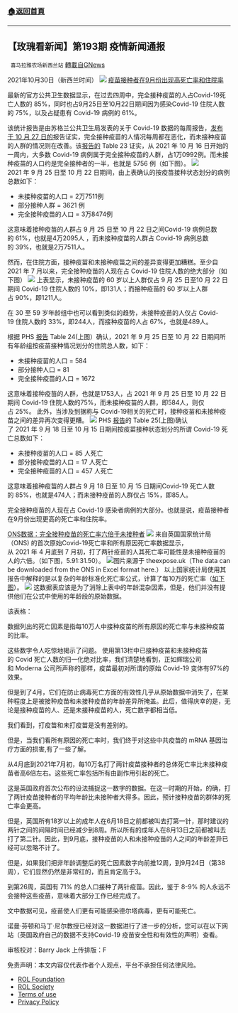 ###  [:house:返回首頁](https://github.com/ourhimalayas/txt)
---


## 【玫瑰看新闻】第193期 疫情新闻通报
` 喜马拉雅农场新西兰站` [轉載自GNews](https://gnews.org/zh-hans/1630348/)

2021年10月30日（新西兰时间）
![](https://assets.gnews.org/wp-content/uploads/2021/10/PHOTO-2021-10-30-19-48-58.jpg)
[疫苗接种者在9月份出现高死亡率和住院率](https://theexpose.uk/2021/10/28/85-percent-of-covid-19-deaths-among-the-fully-vaccinated/)

最新的官方公共卫生数据显示，在过去四周中，完全接种疫苗的人占Covid-19死亡人数的 85%，同时也占9月25日至10月22日期间因为感染Covid-19 住院人数的 75%，以及占疑患有 Covid-19 病例的 61%。

该统计报告是由苏格兰公共卫生局发表的关于 Covid-19 数据的每周报告，[发布于 10 月 27 日的](https://publichealthscotland.scot/media/9908/21-10-27-covid19-publication_report.pdf)报告证实，完全接种疫苗的人情况每周都在恶化，而未接种疫苗的人群的情况则在改善。该[报告的](https://publichealthscotland.scot/media/9908/21-10-27-covid19-publication_report.pdf) Table 23 证实，从 2021 年 10 月 16 日开始的一周内，大多数 Covid-19 病例属于完全接种疫苗的人群，占1万0992例。而未接种疫苗的人口约是完全接种者的一半，也就是 5756 例（如下图）。
![](https://assets.gnews.org/wp-content/uploads/2021/10/图片-1-17.jpg)
2021 年 9 月 25 日至 10 月 22 日期间，由上表确认的按疫苗接种状态划分的病例总数如下：

- 未接种疫苗的人口 = 2万7511例
- 部分接种人群 = 3621 例
- 完全接种疫苗的人口 = 3万8474例


这意味着接种疫苗的人群占 9 月 25 日至 10 月 22 日之间Covid-19 病例总数的 61%，也就是4万2095人 ，而未接种疫苗的人群占 Covid-19 病例总数的 39%，也就是2万7511人。

然而，在住院方面，接种疫苗和未接种疫苗之间的差异变得更加糟糕。至少自2021 年 7 月以来，完全接种疫苗的人现在占 Covid-19 住院人数的绝大部分（如下图）
![](https://assets.gnews.org/wp-content/uploads/2021/10/图片-2-9.jpg)
上表显示，未接种疫苗的 60 岁以上人群仅占 9 月 25 日至10 月 22 日期间 Covid-19 住院人数的 10%，即131人；而接种疫苗的 60 岁以上人群占 90%，即1211人。

在 30 至 59 岁年龄组中也可以看到类似的趋势，未接种疫苗的人仅占 Covid-19 住院人数的 33%，即244人，而接种疫苗的人占 67%，也就是489人。

根据 PHS [报告](https://publichealthscotland.scot/media/9908/21-10-27-covid19-publication_report.pdf) Table 24(上图）确认，2021 年 9 月 25 日至 10 月 22 日期间所有年龄组按疫苗接种情况划分的住院总人数，如下：

- 未接种疫苗的人口 = 584
- 部分接种人口 = 81
- 完全接种疫苗的人口 = 1672


这意味着接种疫苗的人群，也就是1753人，占 2021 年 9 月 25 日至 10 月 22 日期间 Covid-19 住院人数的75%，而未接种疫苗的人群，即584人，则仅占 25%。 此外，当涉及到据称与 Covid-19相关的死亡时，接种疫苗和未接种疫苗之间的差异再次变得更糟。
![](https://assets.gnews.org/wp-content/uploads/2021/10/图片-3-5.jpg)
PHS [报告](https://publichealthscotland.scot/media/9908/21-10-27-covid19-publication_report.pdf)的 Table 25(上图)确认了 2021 年 9 月 18 日至 10 月 15 日期间按疫苗接种状态划分的所谓 Covid-19 死亡总数如下：

- 未接种疫苗的人口 = 85 人死亡
- 部分接种疫苗的人口 = 17 人死亡
- 完全接种疫苗的人口 = 457 人死亡


这意味着接种疫苗的人群占 9 月 18 日至 10 月 15 日期间Covid-19 死亡人数的 85%，也就是474人；而未接种疫苗的人群仅占 15%，即85人。

完全接种疫苗的人现在占 Covid-19 感染者病例的大部分。也就是说，疫苗接种者在9月份出现更高的死亡率和住院率。

[ONS数据：完全接种疫苗的死亡率六倍于未接种者](https://theexpose.uk/2021/10/27/fully-vaccinated-6-x-more-likely-to-die-than-unvaccinated/)
![](https://assets.gnews.org/wp-content/uploads/2021/10/图片-5-5.jpg)
来自英国国家统计局（ONS) 的首次原始Covid-19死亡率和所有原因死亡率数据显示，从 2021 年 4 月底到 7 月初，打了两针疫苗的人其死亡率可能性是未接种疫苗的人的六倍。（如下图，5.91:31.50）。
![](https://assets.gnews.org/wp-content/uploads/2021/10/图片-4-5.jpg)图片来源于 theexpose.uk（The data can be downloaded from the ONS in Excel format here.）
以上国家统计局使用其报告中解释的是以复杂的年龄标准化死亡率公式，计算了每10万的死亡率（[如下图](https://www.ons.gov.uk/peoplepopulationandcommunity/birthsdeathsandmarriages/deaths/methodologies/weeklycovid19agestandardisedmortalityratesbyvaccinationstatusenglandmethodology)）。
![](https://assets.gnews.org/wp-content/uploads/2021/10/图片-6-3.jpg)
这数据表应该是为了消除上表中的年龄混杂因素，但是，他们并没有提供他们在公式中使用的年龄段的原始数据。

该表格：

数据列出的死亡因素是指每10万人中接种疫苗的所有原因的死亡率与未接种疫苗的比率。

这些数字令人吃惊地揭示了问题。 使用第13栏中已接种疫苗和未接种疫苗的 Covid 死亡人数的归一化绝对比率，我们清楚地看到，正如辉瑞公司和 Moderna 公司所声称的那样，疫苗最初对所谓的原始 Covid-19 变体有97%的效果。

但是到了4月，它们在防止病毒死亡方面的有效性几乎从原始数据中消失了，在某种程度上是被接种疫苗和未接种疫苗的年龄差异所掩盖。此后，值得庆幸的是，无论是接种疫苗的人、还是未接种疫苗的人，死亡数字都相当低。

我们看到，打疫苗和未打疫苗是没有差别的。

但是，当我们看所有原因的死亡率时，我们终于对这些中共疫苗的 mRNA 基因治疗方面的损害,有了一些了解。

从4月底到2021年7月初，每10万名打了两针疫苗接种者的总体死亡率比未接种疫苗者高6倍左右。这些死亡率包括所有由副作用引起的死亡。

这是英国政府首次公布的设法捕捉这一数字的数据。在这一时期的开始，的确，打了两针疫苗接种者的平均年龄比未接种者大得多。因此，预计接种疫苗的群体的死亡率会更高。

但是，英国所有18岁以上的成年人在6月18日之前都被叫去打第一针，那时建议的两针之间的间隔时间已经减少到8周。所以所有的成年人在8月13日之前都被叫去打了第二针。因此，到9月底，接种疫苗的人和未接种疫苗的人之间的年龄差异已经可以忽略不计了。

但是，如果我们把非年龄调整后的死亡因素数字向前推12周，到9月24日（第38周），它们显然仍然是非常红的，而且肯定高于3。

到第26周，英国有 71% 的总人口接种了两针疫苗。因此，鉴于 8-9% 的人永远不会接种这些疫苗，意味着大部分工作已经完成了。

文中数据可见，疫苗使人们更有可能感染德尔塔病毒，更有可能死亡。

诺曼·芬顿和马丁·尼尔教授已经对这一数据进行了进一步的分析，您可以在以下网站（英国政府自己的数据不支持Covid-19 疫苗安全性和有效性的声明）查看。



审核校对：Barry Jack
上传排版：F

 

免责声明：本文内容仅代表作者个人观点，平台不承担任何法律风险。

- [ROL Foundation](https://rolfoundation.org/)
- [ROL Society](https://rolsociety.org/)
- [Terms of use](https://gnews.org/terms-of-use-3/)
- [Privacy Policy](https://gnews.org/privacy-policy/)
